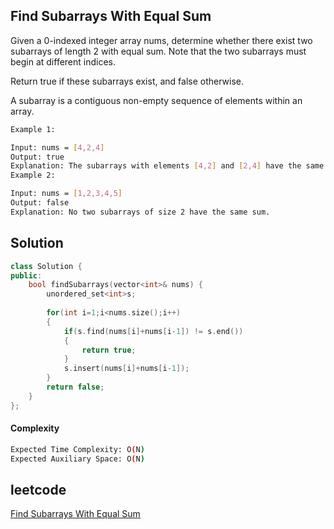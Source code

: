 ## Find Subarrays With Equal Sum
Given a 0-indexed integer array nums, determine whether there exist two subarrays of length 2 with equal sum. Note that the two subarrays must begin at different indices.

Return true if these subarrays exist, and false otherwise.

A subarray is a contiguous non-empty sequence of elements within an array.
```bash 
Example 1:

Input: nums = [4,2,4]
Output: true
Explanation: The subarrays with elements [4,2] and [2,4] have the same sum of 6.
Example 2:

Input: nums = [1,2,3,4,5]
Output: false
Explanation: No two subarrays of size 2 have the same sum.
```

## Solution 

```cpp
class Solution {
public:
    bool findSubarrays(vector<int>& nums) {
        unordered_set<int>s;
        
        for(int i=1;i<nums.size();i++)
        {
            if(s.find(nums[i]+nums[i-1]) != s.end())
            {
                return true;
            }
            s.insert(nums[i]+nums[i-1]);
        }
        return false;
    }
};

```
#### Complexity
```bash
Expected Time Complexity: O(N)
Expected Auxiliary Space: O(N)
```
## leetcode
[Find Subarrays With Equal Sum](https://leetcode.com/problems/find-subarrays-with-equal-sum/)
